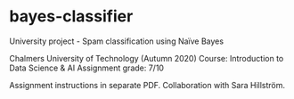 # bayes-classifier
University project - Spam classification using Naïve Bayes

Chalmers University of Technology (Autumn 2020)
Course: Introduction to Data Science & AI
Assignment grade: 7/10

Assignment instructions in separate PDF.
Collaboration with Sara Hillström. 

